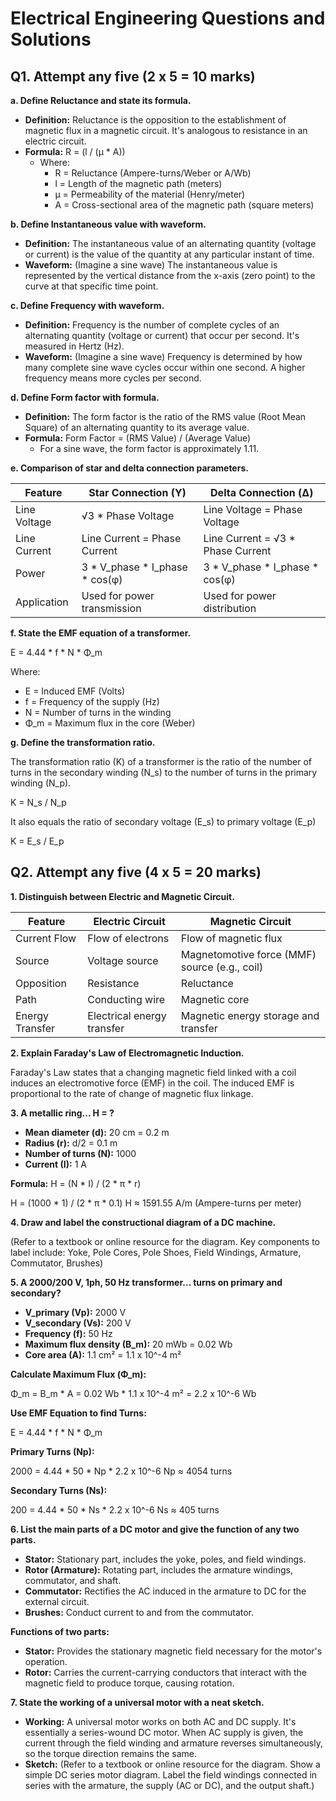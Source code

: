 # Electrical Engineering Questions and Solutions

## Q1. Attempt any five (2 x 5 = 10 marks)

**a. Define Reluctance and state its formula.**

* **Definition:** Reluctance is the opposition to the establishment of magnetic flux in a magnetic circuit. It's analogous to resistance in an electric circuit.
* **Formula:** R = (l / (μ * A))
    * Where:
        * R = Reluctance (Ampere-turns/Weber or A/Wb)
        * l = Length of the magnetic path (meters)
        * μ = Permeability of the material (Henry/meter)
        * A = Cross-sectional area of the magnetic path (square meters)

**b. Define Instantaneous value with waveform.**

* **Definition:** The instantaneous value of an alternating quantity (voltage or current) is the value of the quantity at any particular instant of time.
* **Waveform:** (Imagine a sine wave) The instantaneous value is represented by the vertical distance from the x-axis (zero point) to the curve at that specific time point.

**c. Define Frequency with waveform.**

* **Definition:** Frequency is the number of complete cycles of an alternating quantity (voltage or current) that occur per second. It's measured in Hertz (Hz).
* **Waveform:** (Imagine a sine wave) Frequency is determined by how many complete sine wave cycles occur within one second. A higher frequency means more cycles per second.

**d. Define Form factor with formula.**

* **Definition:** The form factor is the ratio of the RMS value (Root Mean Square) of an alternating quantity to its average value.
* **Formula:** Form Factor = (RMS Value) / (Average Value)
    * For a sine wave, the form factor is approximately 1.11.

**e. Comparison of star and delta connection parameters.**

| Feature        | Star Connection (Y)                 | Delta Connection (Δ)                |
|----------------|--------------------------------------|--------------------------------------|
| Line Voltage   | √3 * Phase Voltage                  | Line Voltage = Phase Voltage         |
| Line Current   | Line Current = Phase Current          | Line Current = √3 * Phase Current     |
| Power          | 3 * V_phase * I_phase * cos(φ)        | 3 * V_phase * I_phase * cos(φ)        |
| Application    | Used for power transmission          | Used for power distribution           |

**f. State the EMF equation of a transformer.**

E = 4.44 * f * N * Φ_m

Where:

* E = Induced EMF (Volts)
* f = Frequency of the supply (Hz)
* N = Number of turns in the winding
* Φ_m = Maximum flux in the core (Weber)

**g. Define the transformation ratio.**

The transformation ratio (K) of a transformer is the ratio of the number of turns in the secondary winding (N_s) to the number of turns in the primary winding (N_p).

K = N_s / N_p

It also equals the ratio of secondary voltage (E_s) to primary voltage (E_p)

K = E_s / E_p


## Q2. Attempt any five (4 x 5 = 20 marks)

**1. Distinguish between Electric and Magnetic Circuit.**

| Feature          | Electric Circuit                                  | Magnetic Circuit                                |
|-------------------|---------------------------------------------------|-------------------------------------------------|
| Current Flow      | Flow of electrons                                 | Flow of magnetic flux                             |
| Source            | Voltage source                                     | Magnetomotive force (MMF) source (e.g., coil)   |
| Opposition        | Resistance                                        | Reluctance                                      |
| Path              | Conducting wire                                   | Magnetic core                                    |
| Energy Transfer  | Electrical energy transfer                       | Magnetic energy storage and transfer              |

**2. Explain Faraday's Law of Electromagnetic Induction.**

Faraday's Law states that a changing magnetic field linked with a coil induces an electromotive force (EMF) in the coil. The induced EMF is proportional to the rate of change of magnetic flux linkage.

**3. A metallic ring... H = ?**

* **Mean diameter (d):** 20 cm = 0.2 m
* **Radius (r):** d/2 = 0.1 m
* **Number of turns (N):** 1000
* **Current (I):** 1 A

**Formula:**  H = (N * I) / (2 * π * r)

H = (1000 * 1) / (2 * π * 0.1) 
H ≈ 1591.55 A/m (Ampere-turns per meter)

**4. Draw and label the constructional diagram of a DC machine.**

(Refer to a textbook or online resource for the diagram.  Key components to label include: Yoke, Pole Cores, Pole Shoes, Field Windings, Armature, Commutator, Brushes)

**5. A 2000/200 V, 1ph, 50 Hz transformer... turns on primary and secondary?**

* **V_primary (Vp):** 2000 V
* **V_secondary (Vs):** 200 V
* **Frequency (f):** 50 Hz
* **Maximum flux density (B_m):** 20 mWb = 0.02 Wb
* **Core area (A):** 1.1 cm² = 1.1 x 10^-4 m²

**Calculate Maximum Flux (Φ_m):**

Φ_m = B_m * A = 0.02 Wb * 1.1 x 10^-4 m² = 2.2 x 10^-6 Wb

**Use EMF Equation to find Turns:**

E = 4.44 * f * N * Φ_m

**Primary Turns (Np):**

2000 = 4.44 * 50 * Np * 2.2 x 10^-6 
Np ≈ 4054 turns

**Secondary Turns (Ns):**

200 = 4.44 * 50 * Ns * 2.2 x 10^-6
Ns ≈ 405 turns

**6. List the main parts of a DC motor and give the function of any two parts.**

* **Stator:** Stationary part, includes the yoke, poles, and field windings.
* **Rotor (Armature):** Rotating part, includes the armature windings, commutator, and shaft.
* **Commutator:** Rectifies the AC induced in the armature to DC for the external circuit.
* **Brushes:** Conduct current to and from the commutator.

**Functions of two parts:**

* **Stator:** Provides the stationary magnetic field necessary for the motor's operation.
* **Rotor:** Carries the current-carrying conductors that interact with the magnetic field to produce torque, causing rotation.

**7. State the working of a universal motor with a neat sketch.**

* **Working:** A universal motor works on both AC and DC supply. It's essentially a series-wound DC motor. When AC supply is given, the current through the field winding and armature reverses simultaneously, so the torque direction remains the same.
* **Sketch:** (Refer to a textbook or online resource for the diagram. Show a simple DC series motor diagram. Label the field windings connected in series with the armature, the supply (AC or DC), and the output shaft.)